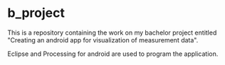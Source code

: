 b_project
=========

This is a repository containing the work on my bachelor project entitled "Creating an android app for visualization of measurement data".

Eclipse and Processing for android are used to program the application.
